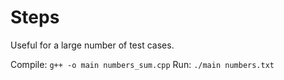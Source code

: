 # Steps

Useful for a large number of test cases.

Compile: `g++ -o main numbers_sum.cpp`
Run: `./main numbers.txt`